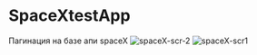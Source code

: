 # SpaceXtestApp
Пагинация на базе апи spaceX
![spaceX-scr-2](https://user-images.githubusercontent.com/64790102/189485273-a4fdf6db-79d6-4ff5-bf45-b69d31c6d8b3.jpg)
![spaceX-scr1](https://user-images.githubusercontent.com/64790102/189485276-869af8a5-87f3-43ff-a6bd-9fedb631fc6a.jpg)
